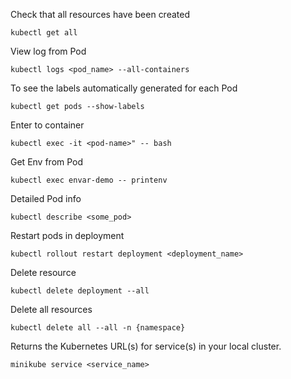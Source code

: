 Check that all resources have been created
```commandline
kubectl get all
```

View log from Pod
```commandline
kubectl logs <pod_name> --all-containers
```

To see the labels automatically generated for each Pod
```commandline
kubectl get pods --show-labels
```

Enter to container
```commandline
kubectl exec -it <pod-name>" -- bash
```


Get Env from Pod
```commandline
kubectl exec envar-demo -- printenv
```

Detailed Pod info
```commandline
kubectl describe <some_pod>
```

Restart pods in deployment
```commandline
kubectl rollout restart deployment <deployment_name>
```

Delete resource
```commandline
kubectl delete deployment --all
```

Delete all resources
```commandline
kubectl delete all --all -n {namespace}
```

Returns the Kubernetes URL(s) for service(s) in your local cluster.
```commandline
minikube service <service_name>
```
